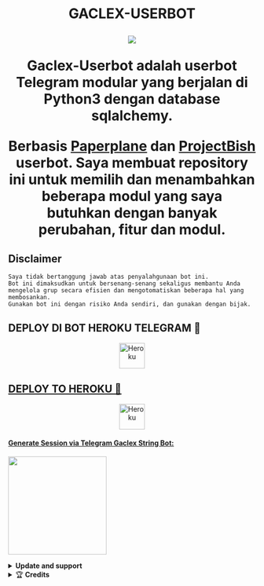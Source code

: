 <h1 align="center" >GACLEX-USERBOT

   </p>

<p align="center">
  <img src="https://telegra.ph/file/ead40335304993e83849e.jpg">
</p>

Gaclex-Userbot adalah userbot Telegram modular yang berjalan di Python3 dengan database sqlalchemy.

Berbasis [Paperplane](https://github.com/RaphielGang/Telegram-UserBot) dan [ProjectBish](https://github.com/adekmaulana/ProjectBish) userbot.
Saya membuat repository ini untuk memilih dan menambahkan beberapa modul yang saya butuhkan dengan banyak perubahan, fitur dan modul.

## Disclaimer

```
Saya tidak bertanggung jawab atas penyalahgunaan bot ini.
Bot ini dimaksudkan untuk bersenang-senang sekaligus membantu Anda
mengelola grup secara efisien dan mengotomatiskan beberapa hal yang membosankan.
Gunakan bot ini dengan risiko Anda sendiri, dan gunakan dengan bijak.
```

## DEPLOY DI BOT HEROKU TELEGRAM 💜
<p align="center"><a href="https://telegram.dog/XTZ_HerokuBot?start=R2FjbGV4eHgvR2FjbGV4LVVzZXJib3QgZ2FjbGV4">
<img align="center" alt="Heroku" width="52px" src="https://www.nicepng.com/png/full/223-2233246_heroku-logo-salesforce-heroku.png"></p>

   
## DEPLOY TO HEROKU 💜
<p align="center"><a href="https://heroku.com/deploy?template=https://github.com/Gaclexxx/Gaclex-Userbot">
<img align="center" alt="Heroku" width="52px" src="https://www.nicepng.com/png/full/223-2233246_heroku-logo-salesforce-heroku.png"></p>


<h4> Generate Session via Telegram Gaclex String Bot: </h4>    
<p><a href="https://t.me/gaclexstringbot"><img src="https://img.shields.io/badge/Gaclex%20String%20Bot-blueviolet?style=for-the-badge&logo=appveyor" width="200""/></a></p>

<details>
    <summary> <b>Update and support</b></summary><br/>

<a href="https://t.me/gaclexx"><img src="https://img.shields.io/badge/Join-Channel%20Updates-purple.svg?style=for-the-badge&logo=Telegram"></a>
<a href="https://t.me/gaclexxa"><img src="https://img.shields.io/badge/Join-Group%20Support-blue.svg?style=for-the-badge&logo=Telegram"></a>
</details>

<details>
    <summary>&#127942 <b>Credits</b></summary><br/>

#### Special Thanks To ❤️
*   [Sanssss](https://t.me/gaclexxx) : Cuma Ngikut Doang 
*   [Bagaskara](https://t.me/ybgskr) : Bagaskara Ganteng
*   [AdekMaulana](https://github.com/adekmaulana) : ProjectBish
*   [RaphielGang](https://github.com/RaphielGang) : Paperplane
*   [TeamUltroid](https://github.com/TeamUltroid/Ultroid) :  UltroidUserbot
*   [BianSepang](https://github.com/BianSepang/WeebProject) : WeebProject
*   [Sandy1709](https://github.com/sandy1709/catuserbot) : CatUserbot
*   [X_ImFine](https://github.com/ximfine) :  XBot-REMIX
*   [Pocong](https://github.com/poocong/Pocong-Userbot) : Pocong-Userbot
*   [Risman](https://github.com/mrismanaziz/Man-Userbot) :  Man-Userbot
*   [Alvin](https://github.com/Zora24/Lord-Userbot) : Lord-Userbot

## License
Licensed under [Raphielscape Public License](https://github.com/grey423/CilikUserbot/blob/CilikUserbot/LICENSE) - Version 1.d, February 2020
